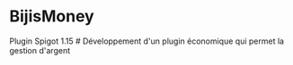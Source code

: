 # BijisMoney
Plugin Spigot 1.15 #
Développement d'un plugin économique qui permet la gestion d'argent
